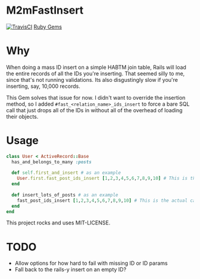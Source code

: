 # M2mFastInsert

[![TravisCI](https://secure.travis-ci.org/jphenow/m2m_fast_insert.png "TravisCI")](http://travis-ci.org/jphenow/m2m_fast_insert "Travis-CI M2MFastInsert")
[Ruby Gems](https://rubygems.org/gems/m2m_fast_insert)

# Why

When doing a mass ID insert on a simple HABTM join table, Rails will load the entire records of all the IDs
you're inserting. That seemed silly to me, since that's not running validations. Its also disgustingly slow
if you're inserting, say, 10,000 records.

This Gem solves that issue for now. I didn't want to override the insertion method, so I added
`#fast_<relation_name>_ids_insert` to force a bare SQL call that just drops all of the IDs in without all
of the overhead of loading their objects.

# Usage

```ruby
class User < ActiveRecord::Base
  has_and_belongs_to_many :posts
  
  def self.first_and_insert # as an example
    User.first.fast_post_ids_insert [1,2,3,4,5,6,7,8,9,10] # This is the actual call
  end
  
  def insert_lots_of_posts # as an example
    fast_post_ids_insert [1,2,3,4,5,6,7,8,9,10] # This is the actual call
  end
end
```

This project rocks and uses MIT-LICENSE.

# TODO

* Allow options for how hard to fail with missing ID or ID params
* Fall back to the rails-y insert on an empty ID?
